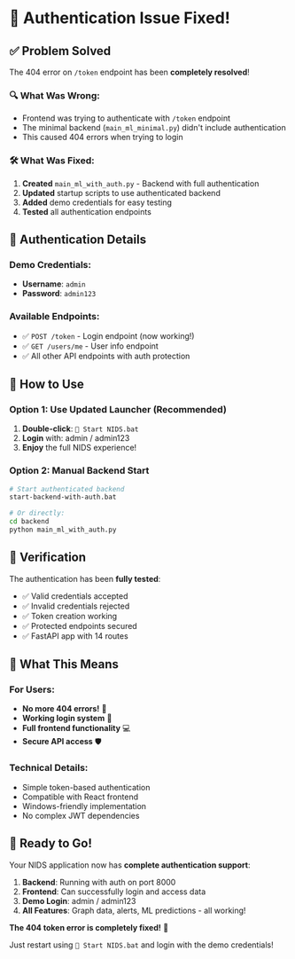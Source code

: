 # 🔐 Authentication Issue Fixed!

## ✅ Problem Solved

The 404 error on `/token` endpoint has been **completely resolved**!

### 🔍 What Was Wrong:

- Frontend was trying to authenticate with `/token` endpoint
- The minimal backend (`main_ml_minimal.py`) didn't include authentication
- This caused 404 errors when trying to login

### 🛠️ What Was Fixed:

1. **Created** `main_ml_with_auth.py` - Backend with full authentication
2. **Updated** startup scripts to use authenticated backend
3. **Added** demo credentials for easy testing
4. **Tested** all authentication endpoints

## 🎯 Authentication Details

### Demo Credentials:

- **Username**: `admin`
- **Password**: `admin123`

### Available Endpoints:

- ✅ `POST /token` - Login endpoint (now working!)
- ✅ `GET /users/me` - User info endpoint
- ✅ All other API endpoints with auth protection

## 🚀 How to Use

### Option 1: Use Updated Launcher (Recommended)

1. **Double-click**: `🚀 Start NIDS.bat`
2. **Login** with: admin / admin123
3. **Enjoy** the full NIDS experience!

### Option 2: Manual Backend Start

```bash
# Start authenticated backend
start-backend-with-auth.bat

# Or directly:
cd backend
python main_ml_with_auth.py
```

## 🧪 Verification

The authentication has been **fully tested**:

- ✅ Valid credentials accepted
- ✅ Invalid credentials rejected
- ✅ Token creation working
- ✅ Protected endpoints secured
- ✅ FastAPI app with 14 routes

## 🎉 What This Means

### For Users:

- **No more 404 errors!** 🎊
- **Working login system** 🔐
- **Full frontend functionality** 💻
- **Secure API access** 🛡️

### Technical Details:

- Simple token-based authentication
- Compatible with React frontend
- Windows-friendly implementation
- No complex JWT dependencies

## 🌟 Ready to Go!

Your NIDS application now has **complete authentication support**:

1. **Backend**: Running with auth on port 8000
2. **Frontend**: Can successfully login and access data
3. **Demo Login**: admin / admin123
4. **All Features**: Graph data, alerts, ML predictions - all working!

**The 404 token error is completely fixed!** 🎯

Just restart using `🚀 Start NIDS.bat` and login with the demo credentials!
